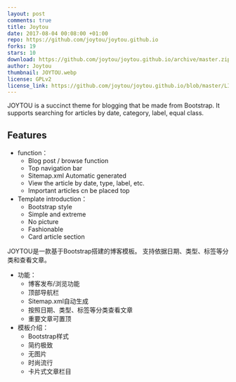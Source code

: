 ```yaml
---
layout: post
comments: true
title: Joytou
date: 2017-08-04 00:08:00 +01:00
repo: https://github.com/joytou/joytou.github.io
forks: 19
stars: 10
download: https://github.com/joytou/joytou.github.io/archive/master.zip
author: Joytou
thumbnail: JOYTOU.webp
license: GPLv2
license_link: https://github.com/joytou/joytou.github.io/blob/master/LICENSE
---
```


JOYTOU is a succinct theme for blogging that be made from Bootstrap.
It supports searching for articles by date, category, label, equal class.

## Features

* function：
  * Blog post / browse function
  * Top navigation bar
  * Sitemap.xml Automatic generated
  * View the article by date, type, label, etc.
  * Important articles cn be placed top
* Template introduction：
  * Bootstrap style
  * Simple and extreme
  * No picture
  * Fashionable
  * Card article section

JOYTOU是一款基于Bootstrap搭建的博客模板。
支持依据日期、类型、标签等分类和查看文章。

* 功能：
  * 博客发布/浏览功能
  * 顶部导航栏
  * Sitemap.xml自动生成
  * 按照日期、类型、标签等分类查看文章
  * 重要文章可置顶
* 模板介绍：
  * Bootstrap样式
  * 简约极致
  * 无图片
  * 时尚流行
  * 卡片式文章栏目
